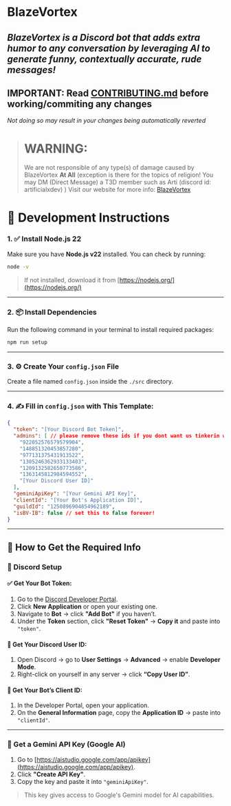 # BlazeVortex

## *BlazeVortex is a Discord bot that adds extra humor to any conversation by leveraging AI to generate funny, contextually accurate, rude messages!*

## **IMPORTANT: Read [CONTRIBUTING.md](/CONTRIBUTING.md) before working/commiting any changes**

*Not doing so may result in your changes being automatically reverted*

> # WARNING:  
> We are not responsible of any type(s) of damage caused by 
> BlazeVortex **At All** (exception is there for the topics of
>religion! You may DM (Direct Message) a T3D member such as Arti
>(discord id: artificialxdev) )
> Visit our website for more info: [BlazeVortex](https://www.blazevortexbot.com)

# 🚧 Development Instructions

### 1. ✅ Install Node.js 22

Make sure you have **Node.js v22** installed. You can check by running:

```bash
node -v
```

> If not installed, download it from [https://nodejs.org/](https://nodejs.org/)

---

### 2. 📦 Install Dependencies

Run the following command in your terminal to install required packages:

```bash
npm run setup
```

---

### 3. ⚙️ Create Your `config.json` File

Create a file named `config.json` inside the `./src` directory.

---

### 4. ✍️ Fill in `config.json` with This Template:

```json
{
  "token": "[Your Discord Bot Token]",
  "admins": [ // please remove these ids if you dont want us tinkerin with your bot
    "922052576579579904",
    "148851320453857280",
    "977131375431913522",
    "1305246362933133403",
    "1209132582650773586",
    "1363145812984594552",
    "[Your Discord User ID]"
  ],
  "geminiApiKey": "[Your Gemini API Key]",
  "clientId": "[Your Bot's Application ID]",
  "guildId": "1250896904854962189", 
  "isBV-IB": false // set this to false forever!
}
```

---

## 🔐 How to Get the Required Info

### 🧪 Discord Setup

#### ✅ Get Your Bot Token:
1. Go to the [Discord Developer Portal](https://discord.com/developers/applications).
2. Click **New Application** or open your existing one.
3. Navigate to **Bot** → click **"Add Bot"** if you haven’t.
4. Under the **Token** section, click **"Reset Token"** → **Copy it** and paste into `"token"`.

#### 👤 Get Your Discord User ID:
1. Open Discord → go to **User Settings** → **Advanced** → enable **Developer Mode**.
2. Right-click on yourself in any server → click **“Copy User ID”**.

#### 🤖 Get Your Bot’s Client ID:
1. In the Developer Portal, open your application.
2. On the **General Information** page, copy the **Application ID** → paste into `"clientId"`.

---

### 🔮 Get a Gemini API Key (Google AI)

1. Go to [https://aistudio.google.com/app/apikey](https://aistudio.google.com/app/apikey).
2. Click **"Create API Key"**.
3. Copy the key and paste it into `"geminiApiKey"`.

> This key gives access to Google's Gemini model for AI capabilities.
